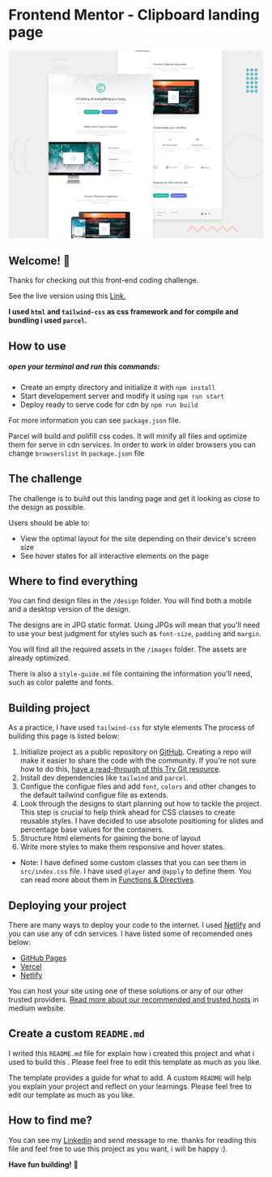 # Frontend Mentor - Clipboard landing page

![Design preview for the Clipboard landing page coding challenge](./design/desktop-preview.jpg)

## Welcome! 👋

Thanks for checking out this front-end coding challenge.

See the live version using this [Link.](https://Clipboard-landing-page-mkajs.netlify.app)

**I used `html` and `tailwind-css` as css framework and for compile and bundling i used `parcel`.**

## How to use

##### open your terminal and run this commands:

- Create an empty directory and initialize it with `npm install`
- Start developement server and modify it using `npm run start`
- Deploy ready to serve code for cdn by `npm run build`

For more information you can see `package.json` file.

Parcel will build and polifill css codes. It will minify all files and optimize them for serve in cdn services. In order to work in older browsers you can change `browserslist` in `package.json` file

## The challenge

The challenge is to build out this landing page and get it looking as close to the design as possible.

Users should be able to:

- View the optimal layout for the site depending on their device's screen size
- See hover states for all interactive elements on the page

## Where to find everything

You can find design files in the `/design` folder. You will find both a mobile and a desktop version of the design.

The designs are in JPG static format. Using JPGs will mean that you'll need to use your best judgment for styles such as `font-size`, `padding` and `margin`.

You will find all the required assets in the `/images` folder. The assets are already optimized.

There is also a `style-guide.md` file containing the information you'll need, such as color palette and fonts.

## Building project

As a practice, I have used `tailwind-css` for style elements
The process of building this page is listed below:

1. Initialize project as a public repository on [GitHub](https://github.com/). Creating a repo will make it easier to share the code with the community. If you're not sure how to do this, [have a read-through of this Try Git resource](https://try.github.io/).
2. Install dev dependencies like `tailwind` and `parcel`.
3. Configue the configue files and add `font`, `colors` and other changes to the default tailwind configue file as extends.
4. Look through the designs to start planning out how to tackle the project. This step is crucial to help think ahead for CSS classes to create reusable styles. I have decided to use absolote positioning for slides and percentage base values for the containers.
5. Structure html elements for gaining the bone of layout
6. Write more styles to make them responsive and hover states.

- Note: I have defined some custom classes that you can see them in `src/index.css` file. I have used `@layer` and `@apply` to define them. You can read more about them in [Functions & Directives](https://tailwindcss.com/docs/functions-and-directives).

## Deploying your project

There are many ways to deploy your code to the internet. I used [Netlify](https://www.netlify.com/) and you can use any of cdn services. I have listed some of recomended ones below:

- [GitHub Pages](https://pages.github.com/)
- [Vercel](https://vercel.com/)
- [Netlify](https://www.netlify.com/)

You can host your site using one of these solutions or any of our other trusted providers. [Read more about our recommended and trusted hosts](https://medium.com/frontend-mentor/frontend-mentor-trusted-hosting-providers-bf000dfebe) in medium website.

## Create a custom `README.md`

I writed this `README.md` file for explain how i created this project and what i used to build this . Please feel free to edit this template as much as you like.

The template provides a guide for what to add. A custom `README` will help you explain your project and reflect on your learnings. Please feel free to edit our template as much as you like.

## How to find me?

You can see my [Linkedin](https://www.linkedin.com/in/mahdi-kazemi-aa3441202/) and send message to me. thanks for reading this file and feel free to use this project as you want, i will be happy :).

**Have fun building!** 🚀
